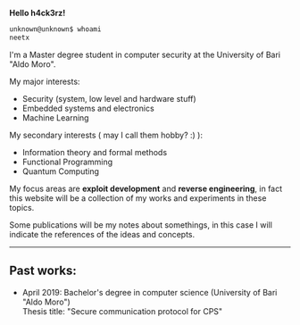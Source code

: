 <!--
.. title: Welcome
.. slug: index
.. date: 2021-01-14 22:55:14 UTC+01:00
.. tags: 
.. category: 
.. link: 
.. description: 
.. type: text
-->

**Hello h4ck3rz!**

```bash
unknown@unknown$ whoami
neetx
```

I'm a Master degree student in computer security at the University of Bari "Aldo Moro".<br>

My major interests:

- Security (system, low level and hardware stuff)
- Embedded systems and electronics
- Machine Learning

My secondary interests ( may I call them hobby? :) ):

- Information theory and formal methods
- Functional Programming
- Quantum Computing

My focus areas are **exploit development** and **reverse engineering**, 
in fact this website will be a collection of my works and experiments in
these topics.

Some publications will be my notes about somethings, in this case I will 
indicate the references of the ideas and concepts.
__________________________________________________________________________

## Past works:

- April 2019: Bachelor's degree in computer science (University of Bari "Aldo Moro")<br>Thesis title: "Secure communication protocol for CPS"


<!--<video src="" class="center"  controls frameborder="0" allow="accelerometer; autoplay; encrypted-media; gyroscope; picture-in-picture" allowfullscreen></video>
-->
